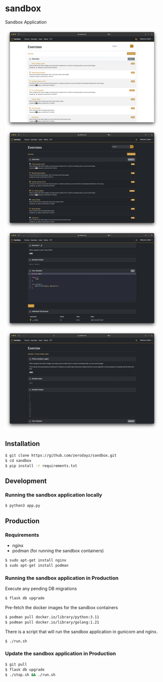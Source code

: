 # sandbox
Sandbox Application

![Sandbox](screenshots/sandbox_exercises_light.png)
![Sandbox](screenshots/sandbox_exercises_dark.png)
![Sandbox](screenshots/sandbox_exercise.png)
![Sandbox](screenshots/sandbox_exercise_2.png)

## Installation

```bash
$ git clone https://github.com/zerodayz/sandbox.git
$ cd sandbox
$ pip install -r requirements.txt
``` 

## Development

### Running the sandbox application locally

```bash
$ python3 app.py
```

## Production
### Requirements
- nginx
- podman (for running the sandbox containers)

```bash
$ sudo apt-get install nginx
$ sudo apt-get install podman
```

### Running the sandbox application in Production

Execute any pending DB migrations
```bash
$ flask db upgrade
```

Pre-fetch the docker images for the sandbox containers
```bash
$ podman pull docker.io/library/python:3.11
$ podman pull docker.io/library/golang:1.21
```

There is a script that will run the sandbox application in gunicorn and nginx.
```bash
$ ./run.sh
```

### Update the sandbox application in Production

```bash
$ git pull
$ flask db upgrade
$ ./stop.sh && ./run.sh
```

